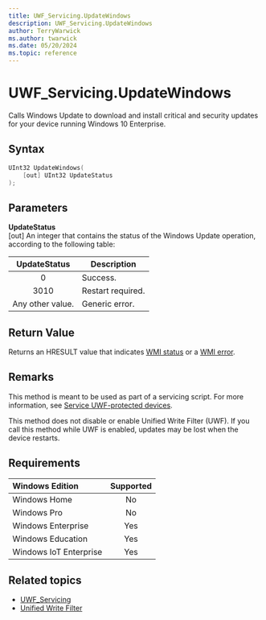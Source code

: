 ```yaml
---
title: UWF_Servicing.UpdateWindows
description: UWF_Servicing.UpdateWindows
author: TerryWarwick
ms.author: twarwick
ms.date: 05/20/2024
ms.topic: reference
---
```


# UWF_Servicing.UpdateWindows

Calls Windows Update to download and install critical and security updates for your device running Windows 10 Enterprise.

## Syntax

```powershell
UInt32 UpdateWindows(
    [out] UInt32 UpdateStatus
);
```

## Parameters

**UpdateStatus**</br>\[out\] An integer that contains the status of the Windows Update operation, according to the following table:

| UpdateStatus     | Description       |
|:----------------:|-------------------|
| 0                | Success.          |
| 3010             | Restart required. |
| Any other value. | Generic error.    |

## Return Value

Returns an HRESULT value that indicates [WMI status](/windows/win32/wmisdk/wmi-non-error-constants) or a [WMI error](/windows/win32/wmisdk/wmi-error-constants).

## Remarks

This method is meant to be used as part of a servicing script. For more information, see [Service UWF-protected devices](service-uwf-protected-devices.md).

This method does not disable or enable Unified Write Filter (UWF). If you call this method while UWF is enabled, updates may be lost when the device restarts.

## Requirements

| Windows Edition        | Supported |
|:-----------------------|:---------:|
| Windows Home           | No        |
| Windows Pro            | No        |
| Windows Enterprise     | Yes       |
| Windows Education      | Yes       |
| Windows IoT Enterprise | Yes       |

## Related topics

- [UWF_Servicing](uwf-servicing.md)
- [Unified Write Filter]( index.md)

